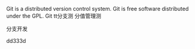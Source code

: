 Git is a distributed version control system.
Git is free software distributed under the GPL.
Git tt分支测 分值管理测

分支开发

dd333d
